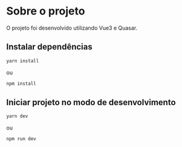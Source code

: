 # Sobre o projeto

O projeto foi desenvolvido utilizando Vue3 e Quasar.

## Instalar dependências
```bash
yarn install
```

ou

```bash
npm install
```

## Iniciar projeto no modo de desenvolvimento
```bash
yarn dev
```

ou

```bash
npm run dev
```
